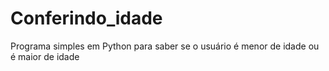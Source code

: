 # Conferindo_idade
Programa simples em Python para saber se o usuário é menor de idade ou é maior de idade
